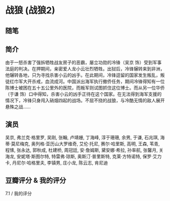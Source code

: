 # 战狼 (战狼2)

## 随笔

## 简介

由于一怒杀害了强拆牺牲战友房子的恶霸，屡立功勋的冷锋（吴京 饰）受到军事法庭的判决。在押期间，亲密爱人龙小云壮烈牺牲。出狱后，冷锋辗转来到非洲，他辗转各地，只为寻找杀害小云的凶手。在此期间，冷锋逗留的国家发生叛乱，叛徒红巾军大开杀戒，血流成河。中国派出海军执行撤侨任务，期间冷锋得知有一位陈博士被困在五十五公里外的医院，而叛军则试图抓住这位博士。而从另一位华侨（于谦 饰）口中得知，杀害小云的凶手正待在这个国家。在无法得到海军支援的情况下，冷锋只身闯入硝烟四起的战场。不屈不挠的战狼，与冷酷无情的敌人展开悬殊之战……

## 演员

吴京, 弗兰克·格里罗, 吴刚, 张翰, 卢靖姗, 丁海峰, 淳于珊珊, 余男, 于谦, 石兆琪, 海蒂·莫尼梅克, 奥列格·亚历山大罗维奇, 艾伦·托尼, 赛尔·哈里斯, 高明, 王森, 苇青, 程愫, 张永达, 郭秋成, 杜建桥, 周冠廷, 安·詹姆斯, 黛安娜·希拉, 孙率航, 张馨月, 关海龙, 安妮塔·斯图尔特, 特雷弗·琼斯, 奥斯汀·普里斯特, 克莱·方特诺特, 保罗·艾力卡, 丹尼尔·哈格里夫, 李镇男, 庄小龙, 陈云志, 肯尼迪

## 豆瓣评分 & 我的评分

7.1 / 我的评分
